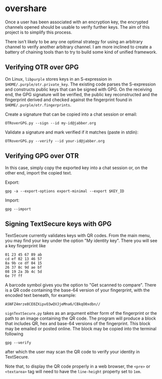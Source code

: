 overshare
=========

Once a user has been associated with an encryption key, the encrypted channels
opened should be usable to verify further keys. The aim of this project is to
simplify this process.

There isn't likely to be any one optimal strategy for using an arbitrary
channel to verify another arbitrary channel. I am more inclined to create a
battery of chaining tools than to try to build some kind of unified framework.

Verifying OTR over GPG
----------------------
On Linux, `libpurple` stores keys in an S-expression in
`$HOME/.purple/otr.private_key`. The existing code parses the S-expression and
constructs public keys that can be signed with GPG. On the receiving end, the
GPG signature will be verified, the public key reconstructed and the
fingerprint derived and checked against the fingerprint found in
`$HOME/.purple/otr.fingerprints`.

Create a signature that can be copied into a chat session or email:

    OTRoverGPG.py --sign --id my-id@jabber.org

Validate a signature and mark verified if it matches (paste in stdin):

    OTRoverGPG.py --verify --id your-id@jabber.org


Verifying GPG over OTR
----------------------
In this case, simply copy the exported key into a chat session or, on the other
end, import the copied text.

Export:

    gpg -a --export-options export-minimal --export $KEY_ID

Import:

    gpg --import


Signing TextSecure keys with GPG
--------------------------------
TextSecure currently validates keys with QR codes. From the main menu, you may
find your key under the option "My identity key". There you will see a key
fingerprint like

    01 23 45 67 89 ab
    cd ef 02 13 46 57
    8a 9b ce df 04 15
    26 37 8c 9d ae bf
    08 19 2a 3b 4c 5d
    6e 7f ff

A barcode symbol gives you the option to "Get scanned to compare". There is a
QR code containing the base-64 version of your fingerprint, with the encoded
text beneath, for example:

    ASNFZ4mrze8CE0ZXipvO3wQVJjeMna6/CBkqO0xdbn//

`signTextSecure.py` takes as an argument either form of the fingerprint or the
path to an image containing the QR code. The program will produce a block that
includes QR, hex and base-64 versions of the fingerprint. This block may be
emailed or posted online. The block may be copied into the terminal following

    gpg --verify

after which the user may scan the QR code to verify your identity in
TextSecure.

Note that, to display the QR code properly in a web browser, the `<pre>` or
`<textarea>` tag will need to have the `line-height` property set to `1em`.
